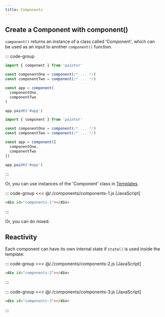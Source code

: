 ```yaml
---
title: Components
---
```


<script setup>
  import { onMounted } from 'vue'
  
  onMounted(async () => {
    await import('./components-1.js')
    await import('./components-2.js')
    await import('./components-3.js')
  })
</script>

## Create a Component with component()

`component()` returns an instance of a class called 'Component', which can be used as an input to
another `component()` function.

::: code-group
```js [Pass as Arguments]
import { component } from 'paintor'

const componentOne = component(/* ... */)
const componentTwo = component(/* ... */)

const app = component(
  componentOne,
  componentTwo
)

app.paint('#app')
```
```js [Pass as an Array]
import { component } from 'paintor'

const componentOne = component(/* ... */)
const componentTwo = component(/* ... */)

const app = component([
  componentOne,
  componentTwo
])

app.paint('#app')
```
:::

Or, you can use instances of the 'Component' class in [Templates](../templates/what-are-templates.md).

::: code-group
<<< @/./components/components-1.js [JavaScript]
```html [HTML]
<div id="components-1"></div>
```
:::

<Badge type="warning" text="example" />
<div class="example">
  <div id="components-1"></div>
</div>

Or, you can do mixed.

## Reactivity

Each component can have its own internal state if `state()` is used inside the template:

::: code-group
<<< @/./components/components-2.js [JavaScript]
```html [HTML]
<div id="components-2"></div>
```
:::

<Badge type="warning" text="example" />
<div class="example">
  <div id="components-2"></div>
</div>

::: code-group
<<< @/./components/components-3.js [JavaScript]
```html [HTML]
<div id="components-3"></div>
```
:::

<Badge type="warning" text="example" />
<div class="example">
  <div id="components-3"></div>
</div>
